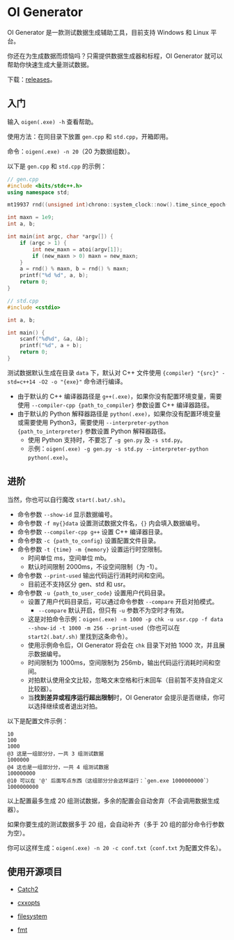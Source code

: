 # OI Generator

OI Generator 是一款测试数据生成辅助工具，目前支持 Windows 和 Linux 平台。

你还在为生成数据而烦恼吗？只需提供数据生成器和标程，OI Generator 就可以帮助你快速生成大量测试数据。

下载：[releases](https://gitee.com/jyyjyy/oigenerator/releases)。

## 入门

输入 `oigen(.exe) -h` 查看帮助。

使用方法：在同目录下放置 `gen.cpp` 和 `std.cpp`，开箱即用。

命令：`oigen(.exe) -n 20`（20 为数据组数）。

以下是 `gen.cpp` 和 `std.cpp` 的示例：

```cpp
// gen.cpp
#include <bits/stdc++.h>
using namespace std;

mt19937 rnd((unsigned int)chrono::system_clock::now().time_since_epoch().count());

int maxn = 1e9;
int a, b;

int main(int argc, char *argv[]) {
    if (argc > 1) {
        int new_maxn = atoi(argv[1]);
        if (new_maxn > 0) maxn = new_maxn;
    }
    a = rnd() % maxn, b = rnd() % maxn;
    printf("%d %d", a, b);
    return 0;
}
```

```cpp
// std.cpp
#include <cstdio>

int a, b;

int main() {
    scanf("%d%d", &a, &b);
    printf("%d", a + b);
    return 0;
}
```

测试数据默认生成在目录 `data` 下，默认对 C++ 文件使用 `{compiler} "{src}" -std=c++14 -O2 -o "{exe}"` 命令进行编译。

- 由于默认的 C++ 编译器路径是 `g++(.exe)`，如果你没有配置环境变量，需要使用 `--compiler-cpp {path_to_compiler}` 参数设置 C++ 编译器路径。
- 由于默认的 Python 解释器路径是 `python(.exe)`，如果你没有配置环境变量或需要使用 Python3，需要使用 `--interpreter-python {path_to_interpreter}` 参数设置 Python 解释器路径。
  - 使用 Python 支持时，不要忘了 `-g gen.py` 及 `-s std.py`。
  - 示例：`oigen(.exe) -g gen.py -s std.py --interpreter-python python(.exe)`。

## 进阶

当然，你也可以自行魔改 `start(.bat/.sh)`。

- 命令参数 `--show-id` 显示数据编号。
- 命令参数 `-f my{}data` 设置测试数据文件名，`{}` 内会填入数据编号。
- 命令参数 `--compiler-cpp g++` 设置 C++ 编译器目录。
- 命令参数 `-c {path_to_config}` 设置配置文件目录。
- 命令参数 `-t {time} -m {memory}` 设置运行时空限制。
  - 时间单位 ms，空间单位 mb。
  - 默认时间限制 2000ms，不设空间限制（为 -1）。
- 命令参数 `--print-used` 输出代码运行消耗时间和空间。
  - 目前还不支持区分 gen、std 和 usr。
- 命令参数 `-u {path_to_user_code}` 设置用户代码目录。
  - 设置了用户代码目录后，可以通过命令参数 `--compare` 开启对拍模式。
    - `--compare` 默认开启，但只有 `-u` 参数不为空时才有效。
  - 这是对拍命令示例：`oigen(.exe) -n 1000 -p chk -u usr.cpp -f data --show-id -t 1000 -m 256 --print-used`（你也可以在 `start2(.bat/.sh)` 里找到这条命令）。
  - 使用示例命令后，OI Generator 将会在 `chk` 目录下对拍 1000 次，并且展示数据编号。
  - 时间限制为 1000ms，空间限制为 256mb，输出代码运行消耗时间和空间。
  - 对拍默认使用全文比较，忽略文末空格和行末回车（目前暂不支持自定义比较器）。
  - 当**找到差异或程序运行超出限制**时，OI Generator 会提示是否继续，你可以选择继续或者退出对拍。

以下是配置文件示例：

```plain
10
100
1000
@3 这是一组部分分，一共 3 组测试数据
1000000
@4 这也是一组部分分，一共 4 组测试数据
100000000
@10 可以在 '@' 后面写点东西（这组部分分会这样运行：`gen.exe 1000000000`）
1000000000
```

以上配置最多生成 20 组测试数据，多余的配置会自动舍弃（不会调用数据生成器）。

如果你要生成的测试数据多于 20 组，会自动补齐（多于 20 组的部分命令行参数为空）。

你可以这样生成：`oigen(.exe) -n 20 -c conf.txt`（`conf.txt` 为配置文件名）。

## 使用开源项目

- [Catch2](https://github.com/catchorg/Catch2)

- [cxxopts](https://github.com/jarro2783/cxxopts)

- [filesystem](https://github.com/gulrak/filesystem)

- [fmt](https://github.com/fmtlib/fmt)
